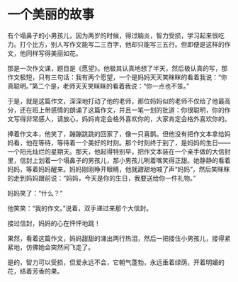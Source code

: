 # 一个美丽的故事

有个塌鼻子的小男孩儿，因为两岁的时候，得过脑炎，智力受损，学习起来很吃力。打个比方，别人写作文能写二三百字，他却只能写三五行。但即便是这样的作文，他同样写得美丽如花。 

那是一次作文课，题目是《愿望》。他极其认真地想了半天，然后极认真的写，那作文极短，只有三句话：我有两个愿望，一个是妈妈天天笑眯眯的看着我说：“你真聪明。”第二个是，老师天天笑眯眯的看着我说：“你一点也不笨。” 

于是，就是这篇作文，深深地打动了他的老师，那位妈妈似的老师不仅给了他最高分，还在班上带感情的朗诵了这篇作文，并且一笔一划的批道：你很聪明，你的作文写得非常感人，请放心，妈妈肯定会格外喜欢你的，大家肯定会格外喜欢你的。 

捧着作文本，他笑了，蹦蹦跳跳的回家了，像一只喜鹊。但他没有把作文本拿给妈妈看，他在等待，等待着一个美好的时刻。那个时刻终于到了，是妈妈的生日——一个阳光灿烂的星期天。那天，他起得特别早，把作文本装在一个亲手做的大信封里，信封上划着一个塌鼻子的男孩儿，那小男孩儿咧着嘴笑得正甜。她静静的看着妈妈，等着妈妈醒来。妈妈刚刚睁开眼睛，他就甜甜地喊了声“妈妈”，然后笑眯眯的走到妈妈跟前说：“妈妈，今天是你的生日，我要送给你一件礼物。” 

妈妈笑了：“什么？” 

他笑笑：“我的作文。”说着，双手递过来那个大信封。 

接过信封，妈妈的心在怦怦地跳！ 

果然，看着这篇作文，妈妈甜甜的涌出两行热泪，然后一把搂住小男孩儿，搂得紧紧地，仿佛她会突然间飞走了。 

是的，智力可以受损，但爱永远不会，它朝气蓬勃，永远垂着绿荫，开着明媚的花，结着芳香的果。
 